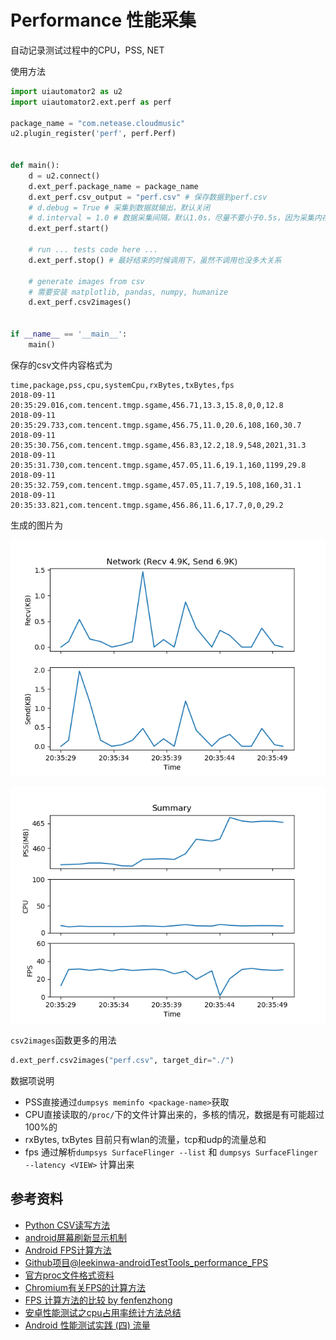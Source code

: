 # Performance 性能采集
自动记录测试过程中的CPU，PSS, NET

使用方法
```python
import uiautomator2 as u2
import uiautomator2.ext.perf as perf

package_name = "com.netease.cloudmusic"
u2.plugin_register('perf', perf.Perf)


def main():
    d = u2.connect()
    d.ext_perf.package_name = package_name
    d.ext_perf.csv_output = "perf.csv" # 保存数据到perf.csv
    # d.debug = True # 采集到数据就输出，默认关闭
    # d.interval = 1.0 # 数据采集间隔，默认1.0s，尽量不要小于0.5s，因为采集内存比较费时间
    d.ext_perf.start()

    # run ... tests code here ...
    d.ext_perf.stop() # 最好结束的时候调用下，虽然不调用也没多大关系
    
    # generate images from csv
    # 需要安装 matplotlib, pandas, numpy, humanize
    d.ext_perf.csv2images()


if __name__ == '__main__':
    main()
```

保存的csv文件内容格式为

```csv
time,package,pss,cpu,systemCpu,rxBytes,txBytes,fps
2018-09-11 20:35:29.016,com.tencent.tmgp.sgame,456.71,13.3,15.8,0,0,12.8
2018-09-11 20:35:29.733,com.tencent.tmgp.sgame,456.75,11.0,20.6,108,160,30.7
2018-09-11 20:35:30.756,com.tencent.tmgp.sgame,456.83,12.2,18.9,548,2021,31.3
2018-09-11 20:35:31.730,com.tencent.tmgp.sgame,457.05,11.6,19.1,160,1199,29.8
2018-09-11 20:35:32.759,com.tencent.tmgp.sgame,457.05,11.7,19.5,108,160,31.1
2018-09-11 20:35:33.821,com.tencent.tmgp.sgame,456.86,11.6,17.7,0,0,29.2
```

生成的图片为

![net](net.png)

![summary](summary.png)

`csv2images`函数更多的用法

```python
d.ext_perf.csv2images("perf.csv", target_dir="./")
```

数据项说明

- PSS直接通过`dumpsys meminfo <package-name>`获取
- CPU直接读取的`/proc/`下的文件计算出来的，多核的情况，数据是有可能超过100%的
- rxBytes, txBytes 目前只有wlan的流量，tcp和udp的流量总和
- fps 通过解析`dumpsys SurfaceFlinger --list` 和 `dumpsys SurfaceFlinger --latency <VIEW>` 计算出来

## 参考资料
- [Python CSV读写方法](https://python3-cookbook.readthedocs.io/zh_CN/latest/c06/p01_read_write_csv_data.html)
- [android屏幕刷新显示机制](https://blog.csdn.net/litefish/article/details/53939882)
- [Android FPS计算方法](https://www.jianshu.com/p/1fe9783d266b)
- [Github项目@leekinwa-androidTestTools_performance_FPS](https://github.com/leekinwa/androidTestTools_Performance_FPS)
- [官方proc文件格式资料](http://man7.org/linux/man-pages/man5/proc.5.html)
- [Chromium有关FPS的计算方法](https://github.com/ChromiumWebApps/chromium/blob/master/build/android/pylib/perf/surface_stats_collector.py)
- [FPS 计算方法的比较 by fenfenzhong](https://testerhome.com/topics/4643)
- [安卓性能测试之cpu占用率统计方法总结](https://www.jianshu.com/p/6bf564f7cdf0)
- [Android 性能测试实践 (四) 流量](https://testerhome.com/topics/2643)